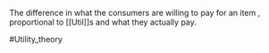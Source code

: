 The difference in what the consumers are willing to pay for an item , proportional to [[Util]]s and what they actually pay. 

#Utility_theory